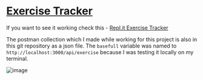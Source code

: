 # [Exercise Tracker](https://www.freecodecamp.org/learn/apis-and-microservices/apis-and-microservices-projects/exercise-tracker)
If you want to see it working check this - [Repl.it Exercise Tracker](https://replit.com/@SaharshR/boilerplate-project-exercisetracker)

The postman collection which I made while working for this project is also in this git repository as a json file. The `basefull` variable was named to `http://localhost:3000/api/exercise` because I was testing it locally on my terminal. 

![image](https://user-images.githubusercontent.com/48884865/114442669-6be8bf00-9bea-11eb-9e6f-587344909888.png)



